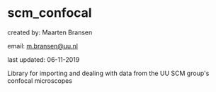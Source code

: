 # scm_confocal

created by:     Maarten Bransen

email:          m.bransen@uu.nl

last updated:   06-11-2019


Library for importing and dealing with data from the UU SCM group's confocal microscopes
